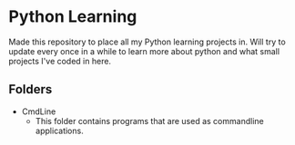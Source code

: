 # Python Learning 

Made this repository to place all my Python learning projects in. Will try to update every once in a while to learn more about python and what small projects I've coded in here.

## Folders
* CmdLine
  * This folder contains programs that are used as commandline applications.
